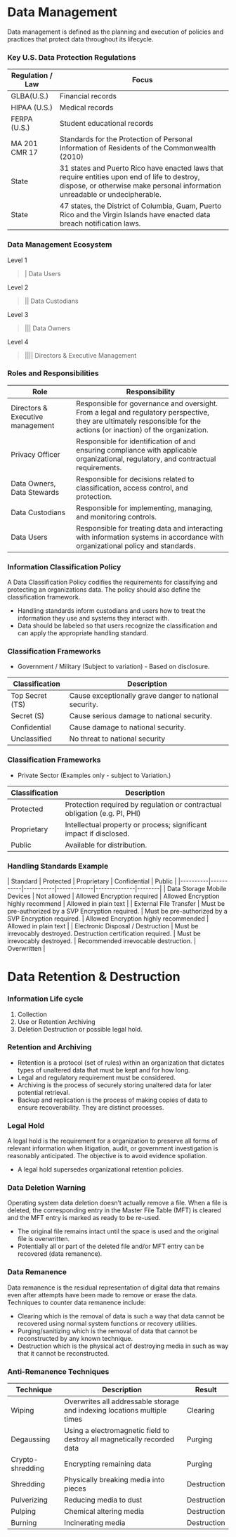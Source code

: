 # Data Management
Data management is defined as the planning and execution of policies and practices that protect data throughout its lifecycle.

### Key U.S. Data Protection Regulations
| Regulation / Law  | Focus  |
|-------------------|--------|
| GLBA(U.S.) | Financial records |
| HIPAA (U.S.) | Medical records |
| FERPA (U.S.) | Student educational records |
| MA 201 CMR 17 | Standards for the Protection of Personal Information of Residents of the Commonwealth (2010) |
| State | 31 states and Puerto Rico have enacted laws that require entities upon end of life to destroy, dispose, or otherwise make personal information unreadable or undecipherable. |
| State | 47 states, the District of Columbia, Guam, Puerto Rico and the Virgin Islands have enacted data breach notification laws. |

### Data Management Ecosystem
Level 1
>    | Data Users

Level 2
>    || Data Custodians

Level 3
>    ||| Data Owners

Level 4
>    |||| Directors & Executive Management


### Roles and Responsibilities

| Role  |  Responsibility  |
|-------|------------------|
| Directors & Executive management | Responsible for governance and oversight. From a legal and regulatory perspective, they are ultimately responsible for the actions (or inaction) of the organization. |
| Privacy Officer | Responsible for identification of and ensuring compliance with applicable organizational, regulatory, and contractual requirements.|
| Data Owners, Data Stewards | Responsible for decisions related to classification, access control, and protection. |
| Data Custodians | Responsible for implementing, managing, and monitoring controls. |
| Data Users | Responsible for treating data and interacting with information systems in accordance with organizational policy and standards. |

### Information Classification Policy
A Data Classification Policy codifies the requirements for classifying and protecting an organizations data. The policy should also define the classification framework.
* Handling standards inform custodians and users how to treat the information they use and systems they interact with.
* Data should be labeled so that users recognize the classification and can apply the appropriate handling standard.

### Classification Frameworks
* Government / Military (Subject to variation) - Based on disclosure.

| Classification    | Description       |
|-------------------|-------------------|
| Top Secret (TS) | Cause exceptionally grave danger to national security. |
| Secret (S) | Cause serious damage to national security. |
| Confidential | Cause damage to national security. |
| Unclassified | No threat to national security |

### Classification Frameworks
* Private Sector (Examples only - subject to Variation.)

| Classification    | Description       |
|-------------------|-------------------|
| Protected | Protection required by regulation or contractual obligation (e.g. PI, PHI) |
| Proprietary | Intellectual property or process; significant impact if disclosed. |
| Public | Available for distribution.  |

### Handling Standards Example
| Standard | Protected | Proprietary | Confidential | Public |
|----------|-----------|-----------|-------------|--------------|--------|
| Data Storage Mobile Devices | Not allowed | Allowed Encryption required | Allowed Encryption highly recommend | Allowed in plain text |
| External File Transfer | Must be pre-authorized by a SVP Encryption required. | Must be pre-authorized by a SVP Encryption required. | Allowed Encryption highly recommended | Allowed in plain text |
| Electronic Disposal / Destruction | Must be irrevocably destroyed. Destruction certification required. | Must be irrevocably destroyed. | Recommended irrevocable destruction. | Overwritten |

# Data Retention & Destruction

### Information Life cycle
1. Collection
2. Use or Retention Archiving
3. Deletion Destruction or possible legal hold.

### Retention and Archiving
* Retention is a protocol (set of rules) within an organization that dictates types of unaltered data that must be kept and for how long.
* Legal and regulatory requirement must be considered.
* Archiving is the process of securely storing unaltered data for later potential retrieval.
* Backup and replication is the process of making copies of data to ensure recoverability. They are distinct processes.

### Legal Hold
A legal hold is the requirement for a organization to preserve all forms of relevant information when litigation, audit, or government investigation is reasonably anticipated. The objective is to avoid evidence spoliation.
* A legal hold supersedes organizational retention policies.

### Data Deletion Warning
Operating system data deletion doesn’t actually remove a file. When a file is deleted, the corresponding entry in the Master File Table (MFT) is cleared and the MFT entry is marked as ready to be re-used.
* The original file remains intact until the space is used and the original file is overwritten.
* Potentially all or part of the deleted file and/or MFT entry can be recovered (data remanence).

### Data Remanence
Data remanence is the residual representation of digital data that remains even after attempts have been made to remove or erase the data. Techniques to counter data remanence include:
* Clearing which is the removal of data is such a way that data cannot be recovered using normal system functions or recovery utilities.
* Purging/sanitizing which is the removal of data that cannot be reconstructed by any known technique.
* Destruction which is the physical act of destroying media in such as way that it cannot be reconstructed.

### Anti-Remanence Techniques
| Technique | Description                    | Result                             |  
|-----------|--------------------------------|------------------------------------|
| Wiping | Overwrites all addressable storage and indexing locations multiple times | Clearing |
| Degaussing | Using a electromagnetic field to destroy all magnetically recorded data | Purging |
| Crypto-shredding | Encrypting remaining data | Purging |
| Shredding | Physically breaking media into pieces | Destruction |
| Pulverizing | Reducing media to dust | Destruction |
| Pulping | Chemical altering media | Destruction |
| Burning | Incinerating media  | Destruction |
